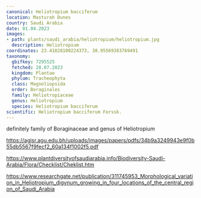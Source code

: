 ```yaml
---
canonical: Heliotropium bacciferum
location: Masturah Dunes
country: Saudi Arabia
date: 01.04.2023
images:
- path: plants/saudi_arabia/heliotropium/heliotropium.jpg
  description: Heliotropium
coordinates: 23.41828100224373, 38.95569383769491
taxonomy:
  gbifkey: 7295525
  fetched: 28.07.2023
  kingdom: Plantae
  phylum: Tracheophyta
  class: Magnoliopsida
  order: Boraginales
  family: Heliotropiaceae
  genus: Heliotropium
  species: Heliotropium bacciferum
scientific: Heliotropium bacciferum Forssk.
---
```


definitely family of Boraginaceae and genus of Heliotropium

https://agjsr.agu.edu.bh/uploads/images/papers/pdfs/34b9a3249943e9f0b55db5567f9fecf2_60a134f1002f5.pdf

https://www.plantdiversityofsaudiarabia.info/Biodiversity-Saudi-Arabia/Flora/Checklist/Cheklist.htm

https://www.researchgate.net/publication/311745953_Morphological_variation_in_Heliotropium_digynum_growing_in_four_locations_of_the_central_region_of_Saudi_Arabia
